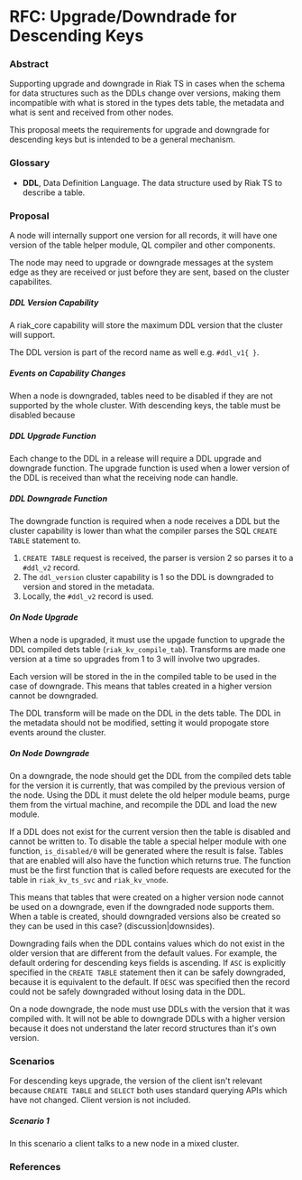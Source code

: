 # RFC: Upgrade/Downdrade for Descending Keys

### Abstract

Supporting upgrade and downgrade in Riak TS in cases when the schema for data structures such as the DDLs change over versions, making them incompatible with what is stored in the types dets table, the metadata and what is sent and received from other nodes.

This proposal meets the requirements for upgrade and downgrade for descending keys but is intended to be a general mechanism.

### Glossary

* **DDL**, Data Definition Language. The data structure used by Riak TS to describe a table.

### Proposal

A node will internally support one version for all records, it will have one version of the table helper module, QL compiler and other components.

The node may need to upgrade or downgrade messages at the system edge as they are received or just before they are sent, based on the cluster capabilites.

##### DDL Version Capability

A riak_core capability will store the maximum DDL version that the cluster will support.

The DDL version is part of the record name as well e.g. `#ddl_v1{ }`.

##### Events on Capability Changes

When a node is downgraded, tables need to be disabled if they are not supported by the whole cluster. With descending keys, the table must be disabled because 

##### DDL Upgrade Function

Each change to the DDL in a release will require a DDL upgrade and downgrade function.  The upgrade function is used when a lower version of the DDL is received than what the receiving node can handle.

##### DDL Downgrade Function

The downgrade function is required when a node receives a DDL but the cluster capability is lower than what the compiler parses the SQL `CREATE TABLE` statement to.

1. `CREATE TABLE` request is received, the parser is version 2 so parses it to a `#ddl_v2` record.
2. The `ddl_version` cluster capability is 1 so the DDL is downgraded to version and stored in the metadata.
3. Locally, the `#ddl_v2` record is used.

##### On Node Upgrade

When a node is upgraded, it must use the upgade function to upgrade the DDL compiled dets table (`riak_kv_compile_tab`). Transforms are made one version at a time so upgrades from 1 to 3 will involve two upgrades.

Each version will be stored in the in the compiled table to be used in the case of downgrade.  This means that tables created in a higher version cannot be downgraded.

The DDL transform will be made on the DDL in the dets table. The DDL in the metadata should not be modified, setting it would propogate store events around the cluster.

##### On Node Downgrade

On a downgrade, the node should get the DDL from the compiled dets table for the version it is currently, that was compiled by the previous version of the node. Using the DDL it must delete the old helper module beams, purge them from the virtual machine, and recompile the DDL and load the new module.

If a DDL does not exist for the current version then the table is disabled and cannot be written to. To disable the table a special helper module with one function, `is_disabled/0` will be generated where the result is false. Tables that are enabled will also have the function which returns true. The function must be the first function that is called before requests are executed for the table in `riak_kv_ts_svc` and `riak_kv_vnode`.

This means that tables that were created on a higher version node cannot be used on a downgrade, even if the downgraded node supports them. When a table is created, should downgraded versions also be created so they can be used in this case? (discussion|downsides).

Downgrading fails when the DDL contains values which do not exist in the older version that are different from the default values. For example, the default ordering for descending keys fields is ascending. If `ASC` is explicitly specified in the `CREATE TABLE` statement then it can be safely downgraded, because it is equivalent to the default. If `DESC` was specified then the record could not be safely downgraded without losing data in the DDL.

On a node downgrade, the node must use DDLs with the version that it was compiled with. It will not be able to downgrade DDLs with a higher version because it does not understand the later record structures than it's own version.

### Scenarios

For descending keys upgrade, the version of the client isn't relevant because `CREATE TABLE` and `SELECT` both uses standard querying APIs which have not changed. Client version is not included.

##### Scenario 1

In this scenario a client talks to a new node in a mixed cluster.



### References

